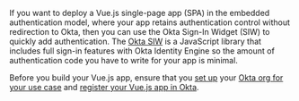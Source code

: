 
If you want to deploy a Vue.js single-page app (SPA) in the embedded authentication model, where your app retains authentication control without redirection to Okta, then you can use the Okta Sign-In Widget (SIW) to quickly add authentication. The [Okta SIW](/code/javascript/okta_sign-in_widget/) is a JavaScript library that includes full sign-in features with Okta Identity Engine so the amount of authentication code you have to write for your app is minimal.

Before you build your Vue.js app, ensure that you [set up](/docs/guides/oie-embedded-common-org-setup/nodejs/main/#get-set-up) your [Okta org for your use case](/docs/guides/oie-embedded-common-org-setup/nodejs/main/#set-up-your-okta-org-for-your-use-case) and [register your Vue.js app in Okta](#register-your-app-in-okta).

